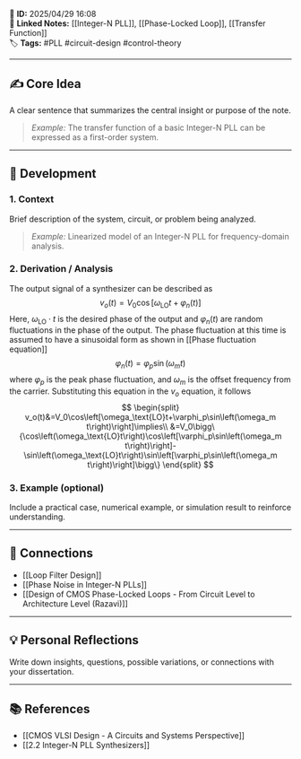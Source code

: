 📌 **ID:** 2025/04/29 16:08  
🔗 **Linked Notes:** [[Integer-N PLL]], [[Phase-Locked Loop]], [[Transfer Function]]  
🏷️ **Tags:** #PLL #circuit-design #control-theory

---

## ✍️ Core Idea  
A clear sentence that summarizes the central insight or purpose of the note.  
> *Example:* The transfer function of a basic Integer-N PLL can be expressed as a first-order system.

---

## 🧩 Development

### 1. Context  
Brief description of the system, circuit, or problem being analyzed.  
> *Example:* Linearized model of an Integer-N PLL for frequency-domain analysis.

### 2. Derivation / Analysis  
The output signal of a synthesizer can be described as
$$
v_o(t)=V_0\cos\left[\omega_\text{LO}t+\varphi_n\left(t\right)\right]
$$
Here, $\omega_\text{LO}\cdot t$ is the desired phase of the output and $\varphi_n\left(t\right)$ are random fluctuations in the phase of the output. The phase fluctuation at this time is assumed to have a sinusoidal form as shown in [[Phase fluctuation equation]]
$$
\varphi_n(t)=\varphi_p\sin\left(\omega_m t\right)
$$
where $\varphi_p$ is the peak phase fluctuation, and $\omega_m$ is the offset frequency from the carrier. Substituting this equation in the $v_o$ equation, it follows
$$
\begin{split}
v_o(t)&=V_0\cos\left[\omega_\text{LO}t+\varphi_p\sin\left(\omega_m t\right)\right]\implies\\
&=V_0\bigg\{\cos\left(\omega_\text{LO}t\right)\cos\left[\varphi_p\sin\left(\omega_m t\right)\right]-\sin\left(\omega_\text{LO}t\right)\sin\left[\varphi_p\sin\left(\omega_m t\right)\right]\bigg\}
\end{split}
$$

### 3. Example (optional)  
Include a practical case, numerical example, or simulation result to reinforce understanding.

---

## 🔁 Connections  
- [[Loop Filter Design]]  
- [[Phase Noise in Integer-N PLLs]]  
- [[Design of CMOS Phase-Locked Loops - From Circuit Level to Architecture Level (Razavi)]]

---

## 💡 Personal Reflections  
Write down insights, questions, possible variations, or connections with your dissertation.

---

## 📚 References  
- [[CMOS VLSI Design - A Circuits and Systems Perspective]]
- [[2.2 Integer-N PLL Synthesizers]] 
